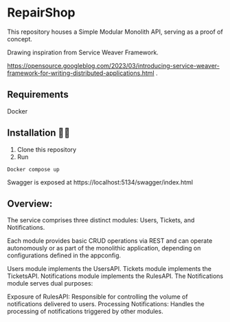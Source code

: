 # RepairShop
This repository houses a Simple Modular Monolith API, serving as a proof of concept.

Drawing inspiration from Service Weaver Framework.

https://opensource.googleblog.com/2023/03/introducing-service-weaver-framework-for-writing-distributed-applications.html .

## Requirements 
Docker

## Installation 👩‍💻
1. Clone this repository
2. Run 

```
Docker compose up 
```

Swagger is exposed at https://localhost:5134/swagger/index.html

## Overview: 
The service comprises three distinct modules: Users, Tickets, and Notifications.

Each module provides basic CRUD operations via REST and can operate autonomously or as part of the monolithic application, depending on configurations defined in the appconfig.

Users module implements the UsersAPI.
Tickets module implements the TicketsAPI.
Notifications module implements the RulesAPI.
The Notifications module serves dual purposes:

Exposure of RulesAPI: Responsible for controlling the volume of notifications delivered to users.
Processing Notifications: Handles the processing of notifications triggered by other modules.

